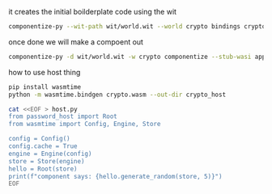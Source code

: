 
it creates the initial boilderplate code using the wit
```bash
componentize-py --wit-path wit/world.wit --world crypto bindings crypto_guest
```


once done we will make a compoent out
```bash
componentize-py -d wit/world.wit -w crypto componentize --stub-wasi app_crypto -o crypto.wasm
```

how to use host thing


```bash
pip install wasmtime
python -m wasmtime.bindgen crypto.wasm --out-dir crypto_host

cat <<EOF > host.py
from password_host import Root
from wasmtime import Config, Engine, Store

config = Config()
config.cache = True
engine = Engine(config)
store = Store(engine)
hello = Root(store)
print(f"component says: {hello.generate_random(store, 5)}")
EOF
```

